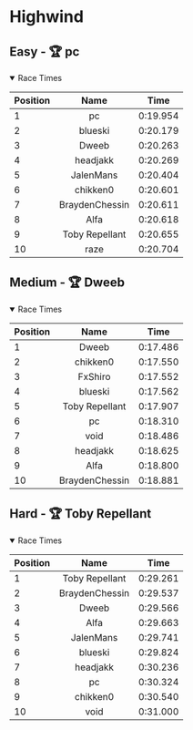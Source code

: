 # Highwind
## Easy - 🏆 pc
<details open>
<summary>Race Times</summary>

| Position      | Name          | Time  |
| :------------- |:-------------:| :-----: |
| 1              | pc | 0:19.954 |
| 2              | blueski | 0:20.179 |
| 3              | Dweeb | 0:20.263 |
| 4              | headjakk | 0:20.269 |
| 5              | JalenMans | 0:20.404 |
| 6              | chikken0 | 0:20.601 |
| 7              | BraydenChessin | 0:20.611 |
| 8              | Alfa | 0:20.618 |
| 9              | Toby Repellant | 0:20.655 |
| 10              | raze | 0:20.704 |

</details>

## Medium - 🏆 Dweeb
<details open>
<summary>Race Times</summary>

| Position      | Name          | Time  |
| :------------- |:-------------:| :-----: |
| 1              | Dweeb | 0:17.486 |
| 2              | chikken0 | 0:17.550 |
| 3              | FxShiro | 0:17.552 |
| 4              | blueski | 0:17.562 |
| 5              | Toby Repellant | 0:17.907 |
| 6              | pc | 0:18.310 |
| 7              | void | 0:18.486 |
| 8              | headjakk | 0:18.625 |
| 9              | Alfa | 0:18.800 |
| 10              | BraydenChessin | 0:18.881 |

</details>

## Hard - 🏆 Toby Repellant
<details open>
<summary>Race Times</summary>

| Position      | Name          | Time  |
| :------------- |:-------------:| :-----: |
| 1              | Toby Repellant | 0:29.261 |
| 2              | BraydenChessin | 0:29.537 |
| 3              | Dweeb | 0:29.566 |
| 4              | Alfa | 0:29.663 |
| 5              | JalenMans | 0:29.741 |
| 6              | blueski | 0:29.824 |
| 7              | headjakk | 0:30.236 |
| 8              | pc | 0:30.324 |
| 9              | chikken0 | 0:30.540 |
| 10              | void | 0:31.000 |

</details>
